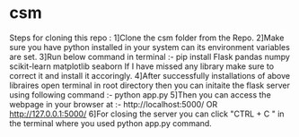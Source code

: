 # csm
Steps for cloning this repo :
1]Clone the csm folder from the Repo.
2]Make sure you have python installed in your system can its environment variables are set.
3]Run below command in terminal :-
    pip install Flask pandas numpy scikit-learn matplotlib seaborn
  If I have missed any library make sure to correct it and install it accoringly.
4]After successfully installations of above libraires open terminal in root directory then you can initaite the flask server using following command :-
    python app.py
5]Then you can access the webpage in your browser at :-
    http://localhost:5000/ OR http://127.0.0.1:5000/
6]For closing the server you can click "CTRL + C " in the terminal where you used python app.py command.

